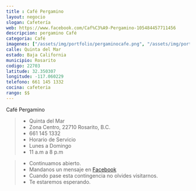 ```yaml
---
title : Café Pergamino
layout: negocio
slogan: Cafetería
web: https://www.facebook.com/Caf%C3%A9-Pergamino-105484457711456
descripcion: pergamino Café
categoria: Café
imagenes: ["/assets/img/portfolio/pergaminocafe.png", "/assets/img/portfolio/pergamino.jpg"]
calle: Quinta del Mar 
estado: Baja California
municipio: Rosarito
codigo: 22703
latitude: 32.350307
longitude: -117.060229
telefono: 661 145 1332
cocina: cafeteria
rango: $$
---
```


Café Pergamino
 
 >* Quinta del Mar 
 >* Zona Centro, 22710 Rosarito, B.C.
 >* 661 145 1332
 >* Horario de Servicio
 >* Lunes a Domingo  
 >* 11 a.m a 8 p.m
   
 >* Continuamos abierto. 
 >* Mandanos un mensaje en [Facebook](https://www.facebook.com/Caf%C3%A9-Pergamino-105484457711456)
 >* Cuando pase esta contingencia no olvides visitarnos. 
 >* Te estaremos esperando.
